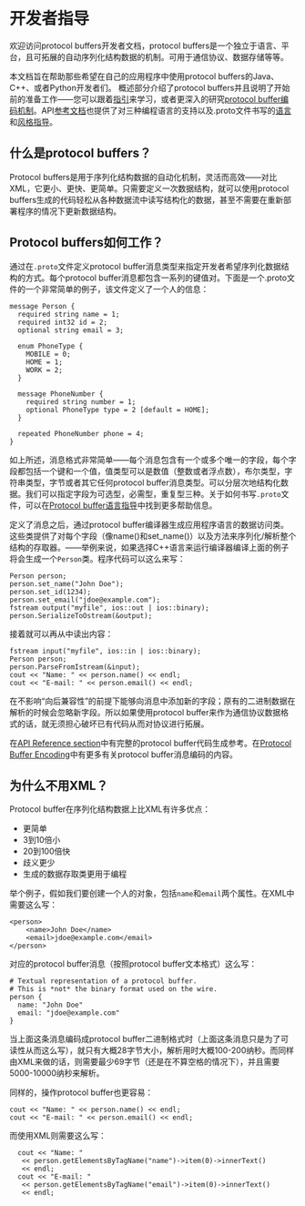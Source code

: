 
开发者指导
==========

欢迎访问protocol buffers开发者文档，protocol buffers是一个独立于语言、平台，且可拓展的自动序列化结构数据的机制。可用于通信协议、数据存储等等。

本文档旨在帮助那些希望在自己的应用程序中使用protocol buffers的Java、C++、或者Python开发者们。
概述部分介绍了protocol buffers并且说明了开始前的准备工作——您可以跟着[指引]()来学习，或者更深入的研究[protocol buffer编码机制]()。API[参考文档]()也提供了对三种编程语言的支持以及.proto文件书写的[语言]()和[风格指导]()。

什么是protocol buffers？
----------

Protocol buffers是用于序列化结构数据的自动化机制，灵活而高效——对比XML，它更小、更快、更简单。只需要定义一次数据结构，就可以使用protocol buffers生成的代码轻松从各种数据流中读写结构化的数据，甚至不需要在重新部署程序的情况下更新数据结构。

Protocol buffers如何工作？
----------

通过在`.proto`文件定义protocol buffer消息类型来指定开发者希望序列化数据结构的方式。每个protocol buffer消息都包含一系列的键值对。下面是一个.proto文件的一个非常简单的例子，该文件定义了一个人的信息：

    message Person {
      required string name = 1;
      required int32 id = 2;
      optional string email = 3;
    
      enum PhoneType {
    	MOBILE = 0;
    	HOME = 1;
    	WORK = 2;
      }
    
      message PhoneNumber {
    	required string number = 1;
    	optional PhoneType type = 2 [default = HOME];
      }
    
      repeated PhoneNumber phone = 4;
    }

如上所述，消息格式非常简单——每个消息包含有一个或多个唯一的字段，每个字段都包括一个键和一个值，值类型可以是数值（整数或者浮点数），布尔类型，字符串类型，字节或者其它任何protocol buffer消息类型。可以分层次地结构化数据。我们可以指定字段为可选型，必需型，重复型三种。关于如何书写`.proto`文件，可以在[Protocol buffer语言指导]()中找到更多帮助信息。

定义了消息之后，通过protocol buffer编译器生成应用程序语言的数据访问类。这些类提供了对每个字段（像name()和set_name()）以及方法来序列化/解析整个结构的存取器。——举例来说，如果选择C++语言来运行编译器编译上面的例子将会生成一个`Person`类。程序代码可以这么来写：

    Person person;
    person.set_name("John Doe");
    person.set_id(1234);
    person.set_email("jdoe@example.com");
    fstream output("myfile", ios::out | ios::binary);
    person.SerializeToOstream(&output);

接着就可以再从中读出内容：
    
    fstream input("myfile", ios::in | ios::binary);
    Person person;
    person.ParseFromIstream(&input);
    cout << "Name: " << person.name() << endl;
    cout << "E-mail: " << person.email() << endl;

在不影响“向后兼容性”的前提下能够向消息中添加新的字段；原有的二进制数据在解析的时候会忽略新字段。所以如果使用protocol buffer来作为通信协议数据格式的话，就无须担心破坏已有代码从而对协议进行拓展。

在[API Reference section]()中有完整的protocol buffer代码生成参考。在[Protocol Buffer Encoding]()中有更多有关protocol buffer消息编码的内容。

为什么不用XML？
----------

Protocol buffer在序列化结构数据上比XML有许多优点：  

- 更简单
- 3到10倍小
- 20到100倍快
- 歧义更少
- 生成的数据存取类更用于编程

举个例子，假如我们要创建一个人的对象，包括`name`和`email`两个属性。在XML中需要这么写：

    <person>
    	<name>John Doe</name>
    	<email>jdoe@example.com</email>
    </person>

对应的protocol buffer消息（按照protocol buffer文本格式）这么写：

    # Textual representation of a protocol buffer.
    # This is *not* the binary format used on the wire.
    person {
      name: "John Doe"
      email: "jdoe@example.com"
    }

当上面这条消息编码成protocol buffer二进制格式时（上面这条消息只是为了可读性从而这么写），就只有大概28字节大小，解析用时大概100-200纳秒。而同样由XML来做的话，则需要最少69字节（还是在不算空格的情况下），并且需要5000-10000纳秒来解析。

同样的，操作protocol buffer也更容易：

    cout << "Name: " << person.name() << endl;
    cout << "E-mail: " << person.email() << endl;

而使用XML则需要这么写：

      cout << "Name: "
       << person.getElementsByTagName("name")->item(0)->innerText()
       << endl;
      cout << "E-mail: "
       << person.getElementsByTagName("email")->item(0)->innerText()
       << endl;

